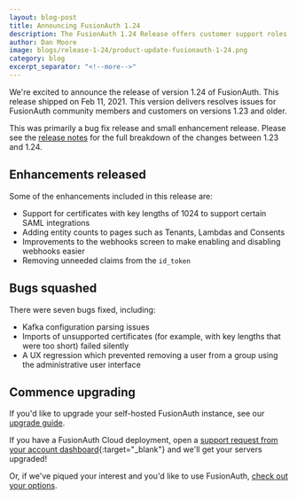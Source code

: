 ```yaml
---
layout: blog-post
title: Announcing FusionAuth 1.24
description: The FusionAuth 1.24 Release offers customer support roles as well as the LinkedIn identity provider
author: Dan Moore
image: blogs/release-1-24/product-update-fusionauth-1-24.png
category: blog
excerpt_separator: "<!--more-->"
---
```


We're excited to announce the release of version 1.24 of FusionAuth. This release shipped on Feb 11, 2021. This version delivers resolves issues for FusionAuth community members and customers on versions 1.23 and older.

<!--more-->

This was primarily a bug fix release and small enhancement release. Please see the [release notes](/docs/v1/tech/release-notes/#version-1-24-0) for the full breakdown of the changes between 1.23 and 1.24. 

## Enhancements released

Some of the enhancements included in this release are:

* Support for certificates with key lengths of 1024 to support certain SAML integrations
* Adding entity counts to pages such as Tenants, Lambdas and Consents
* Improvements to the webhooks screen to make enabling and disabling webhooks easier
* Removing unneeded claims from the `id_token`

## Bugs squashed

There were seven bugs fixed, including:

* Kafka configuration parsing issues
* Imports of unsupported certificates (for example, with key lengths that were too short) failed silently
* A UX regression which prevented removing a user from a group using the administrative user interface

## Commence upgrading

If you'd like to upgrade your self-hosted FusionAuth instance, see our [upgrade guide](/docs/v1/tech/installation-guide/upgrade/). 

If you have a FusionAuth Cloud deployment, open a [support request from your account dashboard](https://account.fusionauth.io/account/support/){:target="_blank"} and we'll get your servers upgraded! 

Or, if we've piqued your interest and you'd like to use FusionAuth, [check out your options](/pricing/).
